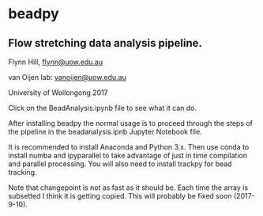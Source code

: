 # beadpy
## Flow stretching data analysis pipeline.

Flynn Hill, flynn@uow.edu.au

van Oijen lab: vanoijen@uow.edu.au

University of Wollongong 2017

Click on the BeadAnalysis.ipynb file to see what it can do.

After installing beadpy the normal usage is to proceed through the steps of the pipeline in the beadanalysis.ipnb Jupyter Notebook file.

It is recommended to install Anaconda and Python 3.x. Then use conda to install numba and ipyparallel to take advantage of just in time compilation and parallel processing. You will also need to install trackpy for bead tracking.

Note that changepoint is not as fast as it should be. Each time the array is subsetted I think it is getting copied. This will probably be fixed soon (2017-9-10).
